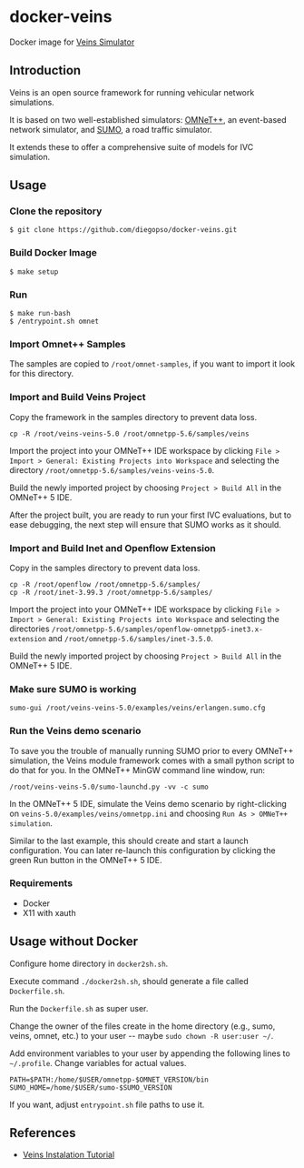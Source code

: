 docker-veins
============

Docker image for [Veins Simulator](https://veins.car2x.org/)

## Introduction

Veins is an open source framework for running vehicular network simulations.

It is based on two well-established simulators: [OMNeT++](https://www.omnetpp.org/), an event-based network simulator, and [SUMO](http://sumo.dlr.de/index.html), a road traffic simulator.

It extends these to offer a comprehensive suite of models for IVC simulation.

## Usage

### Clone the repository

```console
$ git clone https://github.com/diegopso/docker-veins.git
```

### Build Docker Image

```console
$ make setup
```

### Run

```console
$ make run-bash
$ /entrypoint.sh omnet
```

### Import Omnet++ Samples

The samples are copied to `/root/omnet-samples`, if you want to import it look for this directory.

### Import and Build Veins Project

Copy 	the framework in the samples directory to prevent data loss.

```
cp -R /root/veins-veins-5.0 /root/omnetpp-5.6/samples/veins
```

Import the project into your OMNeT++ IDE workspace by clicking `File > Import > General: Existing Projects into Workspace` and selecting the directory `/root/omnetpp-5.6/samples/veins-veins-5.0`.

Build the newly imported project by choosing `Project > Build All` in the OMNeT++ 5 IDE.

After the project built, you are ready to run your first IVC evaluations, but to ease debugging, the next step will ensure that SUMO works as it should.

### Import and Build Inet and Openflow Extension

Copy in the samples directory to prevent data loss.

```
cp -R /root/openflow /root/omnetpp-5.6/samples/
cp -R /root/inet-3.99.3 /root/omnetpp-5.6/samples/
```

Import the project into your OMNeT++ IDE workspace by clicking `File > Import > General: Existing Projects into Workspace` and selecting the directories `/root/omnetpp-5.6/samples/openflow-omnetpp5-inet3.x-extension` and `/root/omnetpp-5.6/samples/inet-3.5.0`.

Build the newly imported project by choosing `Project > Build All` in the OMNeT++ 5 IDE.

### Make sure SUMO is working

```console
sumo-gui /root/veins-veins-5.0/examples/veins/erlangen.sumo.cfg
```

### Run the Veins demo scenario

To save you the trouble of manually running SUMO prior to every OMNeT++ simulation, the Veins module framework comes with a small python script to do that for you. In the OMNeT++ MinGW command line window, run:

```console
/root/veins-veins-5.0/sumo-launchd.py -vv -c sumo
```

In the OMNeT++ 5 IDE, simulate the Veins demo scenario by right-clicking on `veins-5.0/examples/veins/omnetpp.ini` and choosing `Run As > OMNeT++ simulation`.

Similar to the last example, this should create and start a launch configuration. You can later re-launch this configuration by clicking the green Run button in the OMNeT++ 5 IDE.

### Requirements

* Docker
* X11 with xauth

## Usage without Docker

Configure home directory in `docker2sh.sh`.

Execute command `./docker2sh.sh`, should generate a file called `Dockerfile.sh`.

Run the `Dockerfile.sh` as super user.

Change the owner of the files create in the home directory (e.g., sumo, veins, omnet, etc.) to your user -- maybe `sudo chown -R user:user ~/`.

Add environment variables to your user by appending the following lines to `~/.profile`. Change variables for actual values.

```
PATH=$PATH:/home/$USER/omnetpp-$OMNET_VERSION/bin 
SUMO_HOME=/home/$USER/sumo-$SUMO_VERSION
```

If you want, adjust `entrypoint.sh` file paths to use it.

## References
* [Veins Instalation Tutorial](https://veins.car2x.org/tutorial/)
